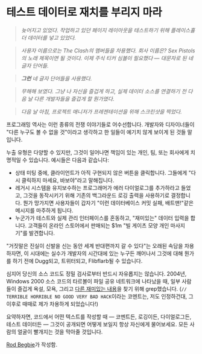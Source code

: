 # 테스트 데이터로 재치를 부리지 마라

> *늦어지고 있었다. 작업하고 있던 페이지 레이아웃을 테스트하기 위해 플레이스홀더 데이터를 넣고 있었다.*

> *사용자 이름으로는 The Clash의 멤버들을 차용했다. 회사 이름은? Sex Pistols의 노래 제목이면 될 것이다. 이제 주식 티커 심볼이 필요했다 — 대문자로 된 네 글자 단어들.*

> ***그런*** *네 글자 단어들을 사용했다.*

> *무해해 보였다. 그냥 나 자신을 즐겁게 하고, 실제 데이터 소스를 연결하기 전 다음 날 다른 개발자들을 즐겁게 할 뭔가였다.*

> *다음 날 아침, 프로젝트 매니저가 프레젠테이션을 위해 스크린샷을 찍었다.*

프로그래밍 역사는 이런 종류의 전쟁 이야기들로 어수선합니다. 개발자와 디자이너들이 "다른 누구도 볼 수 없을 것"이라고 생각하고 한 일들이 예기치 않게 보이게 된 것들 말입니다.

누출 유형은 다양할 수 있지만, 그것이 일어나면 책임이 있는 개인, 팀, 또는 회사에게 치명적일 수 있습니다. 예시들은 다음과 같습니다:

- 상태 미팅 중에, 클라이언트가 아직 구현되지 않은 버튼을 클릭합니다. 그들에게 "다시 클릭하지 마세요, 바보야"라고 말해집니다.
- 레거시 시스템을 유지보수하는 프로그래머가 에러 다이얼로그를 추가하라고 들었고, 그것을 동작시키기 위해 기존의 백그라운드 로깅 출력을 사용하기로 결정합니다. 뭔가 망가지면 사용자들이 갑자기 "이런 데이터베이스 커밋 실패, 배트맨!"같은 메시지를 마주하게 됩니다.
- 누군가가 테스트와 실제 관리 인터페이스를 혼동하고, "재미있는" 데이터 입력을 합니다. 고객들이 온라인 스토어에서 판매되는 $1m "빌 게이츠 모양 개인 마사지기"를 발견합니다.

"거짓말은 진실이 신발을 신는 동안 세계 반대편까지 갈 수 있다"는 오래된 속담을 차용하자면, 이 시대에는 실수가 개발자의 시간대에 있는 누구든 깨어나서 그것에 대해 뭔가를 하기 전에 Dugg되고, 트위터되고, Flibflarb될 수 있습니다.

심지어 당신의 소스 코드도 정밀 검사로부터 반드시 자유롭지는 않습니다. 2004년, Windows 2000 소스 코드의 타르볼이 파일 공유 네트워크에 나타났을 때, 일부 사람들이 즐겁게 욕설, 모욕, 그리고 [다른 재미있는 내용](http://www.kuro5hin.org/story/2004/2/15/71552/7795)을 찾기 위해 grep했습니다. (`// TERRIBLE HORRIBLE NO GOOD VERY BAD HACK`이라는 코멘트는, 저도 인정하건대, 그 이후로 때때로 제가 차용하게 되었습니다!)

요약하자면, 코드에서 어떤 텍스트를 작성할 때 — 코멘트든, 로깅이든, 다이얼로그든, 테스트 데이터든 — 그것이 공개되면 어떻게 보일지 항상 자신에게 물어보세요. 모든 사람의 얼굴이 빨개지는 것을 막아줄 것입니다.

[Rod Begbie](http://programmer.97things.oreilly.com/wiki/index.php/Rod_Begbie)가 작성함.